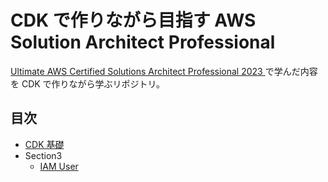 # CDK で作りながら目指す AWS Solution Architect Professional

[
Ultimate AWS Certified Solutions Architect Professional 2023
](https://www.udemy.com/course/aws-solutions-architect-professional/) で学んだ内容を CDK で作りながら学ぶリポジトリ。

## 目次

* [CDK 基礎](introduction/README.md)
* Section3
   * [IAM User](sec3/lib/iam-stack.ts)
